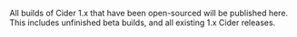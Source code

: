 All builds of Cider 1.x that have been open-sourced will be published here. This includes unfinished beta builds, and all existing 1.x Cider releases. 
